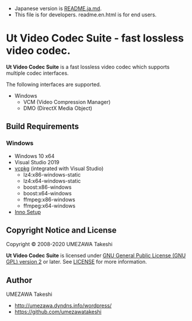 - Japanese version is [README.ja.md](README.ja.md).
- This file is for developers. readme.en.html is for end users.

# Ut Video Codec Suite - fast lossless video codec.

**Ut Video Codec Suite** is a fast lossless video codec which supports multiple codec interfaces.

The following interfaces are supported.

- Windows
  - VCM (Video Compression Manager)
  - DMO (DirectX Media Object)


## Build Requirements

### Windows

- Windows 10 x64
- Visual Studio 2019
- [vcpkg](https://github.com/microsoft/vcpkg) (integrated with Visual Studio)
  - lz4:x86-windows-static
  - lz4:x64-windows-static
  - boost:x86-windows
  - boost:x64-windows
  - ffmpeg:x86-windows
  - ffmpeg:x64-windows
- [Inno Setup](http://www.jrsoftware.org/isinfo.php)


## Copyright Notice and License

Copyright &copy; 2008-2020 UMEZAWA Takeshi

**Ut Video Codec Suite** is licensed under [GNU General Public License (GNU GPL) version 2](gplv2.txt) or later. See [LICENSE](LICENSE) for more information.


## Author

UMEZAWA Takeshi

- http://umezawa.dyndns.info/wordpress/
- https://github.com/umezawatakeshi
